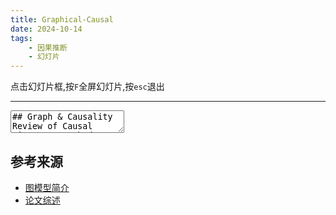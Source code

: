 ```yaml
---
title: Graphical-Causal
date: 2024-10-14
tags:
    - 因果推断
    - 幻灯片
---
```


点击幻灯片框,按`F`全屏幻灯片,按`esc`退出

---

<script setup>
import RevealGroup from '../components/RevealGroup.vue'
</script>

<RevealGroup classID="dk">
<section data-markdown>
<textarea data-template>
## Graph & Causality
Review of Causal Discovery Methods Based on Graphical Models
---
## Intro
A fundamental task in various disciplines of science, including biology, is to find underlying
causal relations and make use of them. Causal relations can be seen if interventions
are properly applied; however, in many cases they are difficult or even impossible
to conduct.
---
A traditional way to discover causal relations is to use interventions or randomized experiments,
which is in many cases too expensive, too time-consuming, or even impossible. 
---
Therefore,revealing causal information by analyzing purely observational data, known as **causal discovery**,has drawn much attention.
---
## DIRECTED GRAPHICAL CAUSAL MODELS
![](https://matheusfacure.github.io/python-causality-handbook/_images/graph-flow.png)
---
### Chain Structure
![Chain Stru](https://matheusfacure.github.io/python-causality-handbook/_images/04-Graphical-Causal-Models_4_0.svg)
---
Dependence flows in the direction of the arrows.
The greater the causal expertise, the greater your chances of getting a promotion. 
---
As a general rule, the dependence flow in the direct path from A to C is blocked when we condition on an intermediary variable B.
$$
A \not \perp C
$$
$$
A \perp C | B
$$
---
### fork structure 
![fork structure](https://matheusfacure.github.io/python-causality-handbook/_images/04-Graphical-Causal-Models_7_0.svg)
---
$$
A \not \perp  B
$$
$$
A \perp B | C
$$
As a general rule, two variables that share a common cause are dependent, but independent when we condition on the common cause.
---
### Collider structure 
![](https://matheusfacure.github.io/python-causality-handbook/_images/04-Graphical-Causal-Models_9_0.svg)
---
$$
A \perp B
$$
$$
A \not \perp B | C
$$
As a general rule, conditioning on a collider opens the dependence path. Not conditioning on it leaves it closed.
</textarea>
</section>
</RevealGroup>

## 参考来源

- [图模型简介](https://matheusfacure.github.io/python-causality-handbook/04-Graphical-Causal-Models.html)
- [论文综述](https://www.frontiersin.org/journals/genetics/articles/10.3389/fgene.2019.00524/full)